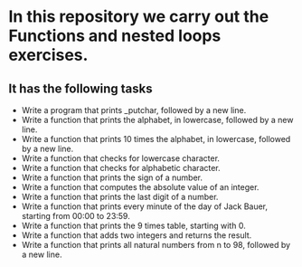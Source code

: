 # In this repository we carry out the Functions and nested loops exercises.

## It has the following tasks

- Write a program that prints _putchar, followed by a new line.
- Write a function that prints the alphabet, in lowercase, followed by a new line.
- Write a function that prints 10 times the alphabet, in lowercase, followed by a new line.
- Write a function that checks for lowercase character.
- Write a function that checks for alphabetic character.
- Write a function that prints the sign of a number.
- Write a function that computes the absolute value of an integer.
- Write a function that prints the last digit of a number.
- Write a function that prints every minute of the day of Jack Bauer, starting from 00:00 to 23:59.
- Write a function that prints the 9 times table, starting with 0.
- Write a function that adds two integers and returns the result.
- Write a function that prints all natural numbers from n to 98, followed by a new line.
